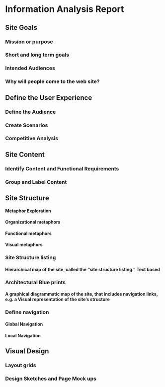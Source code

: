 # Information Analysis Report

## Site Goals

### Mission or purpose

### Short and long term goals

### Intended Audiences

### Why will people come to the web site?


## Define the User Experience

### Define the Audience

### Create Scenarios

### Competitive Analysis


## Site Content

### Identify Content and Functional Requirements

### Group and Label Content


## Site Structure

#### Metaphor Exploration

#### Organizational metaphors

#### Functional metaphors

#### Visual metaphors

### Site Structure listing

#### Hierarchical map of the site, called the “site structure listing.” Text based

### Architectural Blue prints

#### A graphical diagrammatic map of the site, that includes navigation links, e.g. a Visual representation of the site’s structure

### Define navigation

#### Global Navigation

#### Local Navigation


## Visual Design
### Layout grids
### Design Sketches and Page Mock ups
